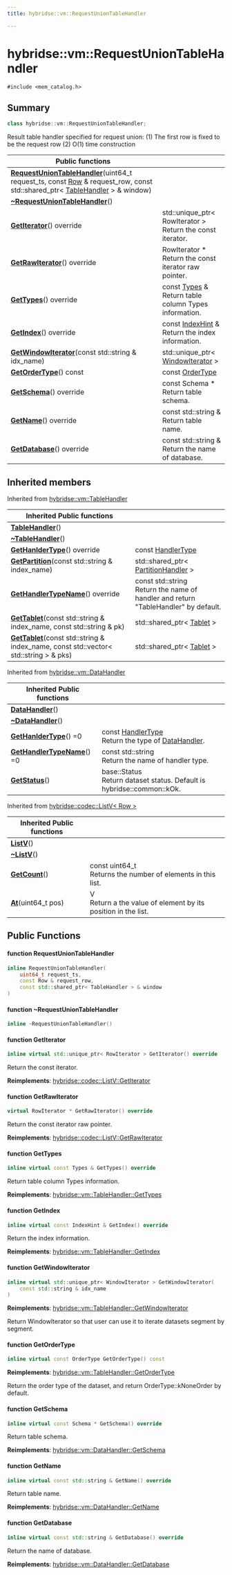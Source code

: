 ```yaml
---
title: hybridse::vm::RequestUnionTableHandler

---
```

# hybridse::vm::RequestUnionTableHandler



`#include <mem_catalog.h>`

## Summary

```cpp
class hybridse::vm::RequestUnionTableHandler;
```

Result table handler specified for request union: (1) The first row is fixed to be the request row (2) O(1) time construction 


|  Public functions|            |
| -------------- | -------------- |
|**[RequestUnionTableHandler](/hybridse/usage/api/c++/Classes/classhybridse_1_1vm_1_1_request_union_table_handler.md#function-requestuniontablehandler)**(uint64_t request_ts, const [Row](/hybridse/usage/api/c++/Classes/classhybridse_1_1codec_1_1_row.md) & request_row, const std::shared_ptr< [TableHandler](/hybridse/usage/api/c++/Classes/classhybridse_1_1vm_1_1_table_handler.md) > & window)|  |
|**[~RequestUnionTableHandler](/hybridse/usage/api/c++/Classes/classhybridse_1_1vm_1_1_request_union_table_handler.md#function-~requestuniontablehandler)**()|  |
|**[GetIterator](/hybridse/usage/api/c++/Classes/classhybridse_1_1vm_1_1_request_union_table_handler.md#function-getiterator)**() override| std::unique_ptr< RowIterator > <br>Return the const iterator.  |
|**[GetRawIterator](/hybridse/usage/api/c++/Classes/classhybridse_1_1vm_1_1_request_union_table_handler.md#function-getrawiterator)**() override| RowIterator * <br>Return the const iterator raw pointer.  |
|**[GetTypes](/hybridse/usage/api/c++/Classes/classhybridse_1_1vm_1_1_request_union_table_handler.md#function-gettypes)**() override| const [Types](/hybridse/usage/api/c++/Namespaces/namespacehybridse_1_1vm.md#typedef-types) & <br>Return table column Types information.  |
|**[GetIndex](/hybridse/usage/api/c++/Classes/classhybridse_1_1vm_1_1_request_union_table_handler.md#function-getindex)**() override| const [IndexHint](/hybridse/usage/api/c++/Namespaces/namespacehybridse_1_1vm.md#typedef-indexhint) & <br>Return the index information.  |
|**[GetWindowIterator](/hybridse/usage/api/c++/Classes/classhybridse_1_1vm_1_1_request_union_table_handler.md#function-getwindowiterator)**(const std::string & idx_name)| std::unique_ptr< [WindowIterator](/hybridse/usage/api/c++/Classes/classhybridse_1_1codec_1_1_window_iterator.md) >  |
|**[GetOrderType](/hybridse/usage/api/c++/Classes/classhybridse_1_1vm_1_1_request_union_table_handler.md#function-getordertype)**() const| const [OrderType](/hybridse/usage/api/c++/Namespaces/namespacehybridse_1_1vm.md#enum-ordertype)  |
|**[GetSchema](/hybridse/usage/api/c++/Classes/classhybridse_1_1vm_1_1_request_union_table_handler.md#function-getschema)**() override| const Schema * <br>Return table schema.  |
|**[GetName](/hybridse/usage/api/c++/Classes/classhybridse_1_1vm_1_1_request_union_table_handler.md#function-getname)**() override| const std::string & <br>Return table name.  |
|**[GetDatabase](/hybridse/usage/api/c++/Classes/classhybridse_1_1vm_1_1_request_union_table_handler.md#function-getdatabase)**() override| const std::string & <br>Return the name of database.  |

## Inherited members

Inherited from [hybridse::vm::TableHandler](/hybridse/usage/api/c++/Classes/classhybridse_1_1vm_1_1_table_handler.md)

|  Inherited Public functions|            |
| -------------- | -------------- |
|**[TableHandler](/hybridse/usage/api/c++/Classes/classhybridse_1_1vm_1_1_table_handler.md#function-tablehandler)**()|  |
|**[~TableHandler](/hybridse/usage/api/c++/Classes/classhybridse_1_1vm_1_1_table_handler.md#function-~tablehandler)**()|  |
|**[GetHanlderType](/hybridse/usage/api/c++/Classes/classhybridse_1_1vm_1_1_table_handler.md#function-gethanldertype)**() override| const [HandlerType](/hybridse/usage/api/c++/Namespaces/namespacehybridse_1_1vm.md#enum-handlertype)  |
|**[GetPartition](/hybridse/usage/api/c++/Classes/classhybridse_1_1vm_1_1_table_handler.md#function-getpartition)**(const std::string & index_name)| std::shared_ptr< [PartitionHandler](/hybridse/usage/api/c++/Classes/classhybridse_1_1vm_1_1_partition_handler.md) >  |
|**[GetHandlerTypeName](/hybridse/usage/api/c++/Classes/classhybridse_1_1vm_1_1_table_handler.md#function-gethandlertypename)**() override| const std::string <br>Return the name of handler and return "TableHandler" by default.  |
|**[GetTablet](/hybridse/usage/api/c++/Classes/classhybridse_1_1vm_1_1_table_handler.md#function-gettablet)**(const std::string & index_name, const std::string & pk)| std::shared_ptr< [Tablet](/hybridse/usage/api/c++/Classes/classhybridse_1_1vm_1_1_tablet.md) >  |
|**[GetTablet](/hybridse/usage/api/c++/Classes/classhybridse_1_1vm_1_1_table_handler.md#function-gettablet)**(const std::string & index_name, const std::vector< std::string > & pks)| std::shared_ptr< [Tablet](/hybridse/usage/api/c++/Classes/classhybridse_1_1vm_1_1_tablet.md) >  |


Inherited from [hybridse::vm::DataHandler](/hybridse/usage/api/c++/Classes/classhybridse_1_1vm_1_1_data_handler.md)

|  Inherited Public functions|            |
| -------------- | -------------- |
|**[DataHandler](/hybridse/usage/api/c++/Classes/classhybridse_1_1vm_1_1_data_handler.md#function-datahandler)**()|  |
|**[~DataHandler](/hybridse/usage/api/c++/Classes/classhybridse_1_1vm_1_1_data_handler.md#function-~datahandler)**()|  |
|**[GetHanlderType](/hybridse/usage/api/c++/Classes/classhybridse_1_1vm_1_1_data_handler.md#function-gethanldertype)**() =0| const [HandlerType](/hybridse/usage/api/c++/Namespaces/namespacehybridse_1_1vm.md#enum-handlertype) <br>Return the type of [DataHandler](/hybridse/usage/api/c++/Classes/classhybridse_1_1vm_1_1_data_handler.md).  |
|**[GetHandlerTypeName](/hybridse/usage/api/c++/Classes/classhybridse_1_1vm_1_1_data_handler.md#function-gethandlertypename)**() =0| const std::string <br>Return the name of handler type.  |
|**[GetStatus](/hybridse/usage/api/c++/Classes/classhybridse_1_1vm_1_1_data_handler.md#function-getstatus)**()| base::Status <br>Return dataset status. Default is hybridse::common::kOk.  |


Inherited from [hybridse::codec::ListV< Row >](/hybridse/usage/api/c++/Classes/classhybridse_1_1codec_1_1_list_v.md)

|  Inherited Public functions|            |
| -------------- | -------------- |
|**[ListV](/hybridse/usage/api/c++/Classes/classhybridse_1_1codec_1_1_list_v.md#function-listv)**()|  |
|**[~ListV](/hybridse/usage/api/c++/Classes/classhybridse_1_1codec_1_1_list_v.md#function-~listv)**()|  |
|**[GetCount](/hybridse/usage/api/c++/Classes/classhybridse_1_1codec_1_1_list_v.md#function-getcount)**()| const uint64_t <br>Returns the number of elements in this list.  |
|**[At](/hybridse/usage/api/c++/Classes/classhybridse_1_1codec_1_1_list_v.md#function-at)**(uint64_t pos)| V <br>Return a the value of element by its position in the list.  |


## Public Functions

#### function RequestUnionTableHandler

```cpp
inline RequestUnionTableHandler(
    uint64_t request_ts,
    const Row & request_row,
    const std::shared_ptr< TableHandler > & window
)
```


#### function ~RequestUnionTableHandler

```cpp
inline ~RequestUnionTableHandler()
```


#### function GetIterator

```cpp
inline virtual std::unique_ptr< RowIterator > GetIterator() override
```

Return the const iterator. 

**Reimplements**: [hybridse::codec::ListV::GetIterator](/hybridse/usage/api/c++/Classes/classhybridse_1_1codec_1_1_list_v.md#function-getiterator)


#### function GetRawIterator

```cpp
virtual RowIterator * GetRawIterator() override
```

Return the const iterator raw pointer. 

**Reimplements**: [hybridse::codec::ListV::GetRawIterator](/hybridse/usage/api/c++/Classes/classhybridse_1_1codec_1_1_list_v.md#function-getrawiterator)


#### function GetTypes

```cpp
inline virtual const Types & GetTypes() override
```

Return table column Types information. 

**Reimplements**: [hybridse::vm::TableHandler::GetTypes](/hybridse/usage/api/c++/Classes/classhybridse_1_1vm_1_1_table_handler.md#function-gettypes)


#### function GetIndex

```cpp
inline virtual const IndexHint & GetIndex() override
```

Return the index information. 

**Reimplements**: [hybridse::vm::TableHandler::GetIndex](/hybridse/usage/api/c++/Classes/classhybridse_1_1vm_1_1_table_handler.md#function-getindex)


#### function GetWindowIterator

```cpp
inline virtual std::unique_ptr< WindowIterator > GetWindowIterator(
    const std::string & idx_name
)
```


**Reimplements**: [hybridse::vm::TableHandler::GetWindowIterator](/hybridse/usage/api/c++/Classes/classhybridse_1_1vm_1_1_table_handler.md#function-getwindowiterator)


Return WindowIterator so that user can use it to iterate datasets segment by segment. 

#### function GetOrderType

```cpp
inline virtual const OrderType GetOrderType() const
```


**Reimplements**: [hybridse::vm::TableHandler::GetOrderType](/hybridse/usage/api/c++/Classes/classhybridse_1_1vm_1_1_table_handler.md#function-getordertype)


Return the order type of the dataset, and return OrderType::kNoneOrder by default. 

#### function GetSchema

```cpp
inline virtual const Schema * GetSchema() override
```

Return table schema. 

**Reimplements**: [hybridse::vm::DataHandler::GetSchema](/hybridse/usage/api/c++/Classes/classhybridse_1_1vm_1_1_data_handler.md#function-getschema)


#### function GetName

```cpp
inline virtual const std::string & GetName() override
```

Return table name. 

**Reimplements**: [hybridse::vm::DataHandler::GetName](/hybridse/usage/api/c++/Classes/classhybridse_1_1vm_1_1_data_handler.md#function-getname)


#### function GetDatabase

```cpp
inline virtual const std::string & GetDatabase() override
```

Return the name of database. 

**Reimplements**: [hybridse::vm::DataHandler::GetDatabase](/hybridse/usage/api/c++/Classes/classhybridse_1_1vm_1_1_data_handler.md#function-getdatabase)


